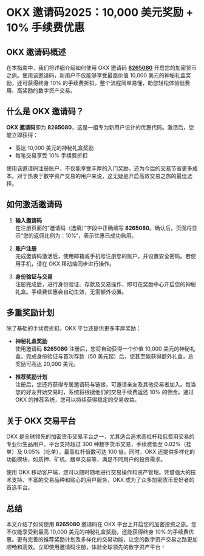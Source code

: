 # OKX 邀请码2025：10,000 美元奖励 + 10% 手续费优惠

## OKX 邀请码概述

在本指南中，我们将详细介绍如何使用 OKX 邀请码 **[8265080](https://bit.ly/OKXe)** 开启您的加密货币之旅。使用该邀请码，新用户不仅能够享受最高价值 10,000 美元的神秘礼盒奖励，还可获得终身 10% 的手续费折扣。整个流程简单易懂，助您轻松体验低费用、高奖励的数字资产交易。

## 什么是 OKX 邀请码？

**OKX 邀请码**即为 **8265080**，这是一组专为新用户设计的优惠代码。激活后，您能立即获得：

- 高达 10,000 美元的神秘礼盒奖励
- 每笔交易享受 10% 手续费折扣

使用该邀请码注册账户，不仅能享受丰厚的入门奖励，还为今后的交易节省更多成本。对于热衷于数字资产交易的用户来说，这无疑是开启高效交易之旅的最佳选择。

## 如何激活邀请码

1. **输入邀请码**  
   在注册页面的“邀请码（选填）”字段中正确填写 **8265080**。确认后，页面将显示“您的返佣比例为：10%”，表示优惠已成功启用。

2. **账户注册**  
   完成邀请码激活后，使用邮箱或手机号注册您的账户，并设置安全密码。若使用手机，请在 OKX 移动端同步进行操作。

3. **身份验证与交易**  
   注册完成后，进行身份验证、存款及交易操作，即可在奖励中心开启您的神秘礼盒。手续费优惠会自动生效，无需额外设置。

## 多重奖励计划

除了基础的手续费折扣，OKX 平台还提供更多丰厚奖励：

- **神秘礼盒奖励**  
  使用邀请码 **8265080** 注册后，您将自动获得一个价值 10,000 美元的神秘礼盒。完成身份验证与首次存款（50 美元起）后，您甚至能获得额外礼盒，总奖励可高达 20,000 美元。

- **推荐奖励计划**  
  注册后，您还将获得专属邀请码与链接，可邀请亲友及其他交易者加入。每当您的好友开始交易时，系统将根据他们的交易手续费返还 10% 的佣金。通过 OKX 的推荐系统，您可以持续获得稳定的交易收益。

## 关于 OKX 交易平台

OKX 是全球领先的加密货币交易平台之一，尤其适合追求高杠杆和低费用交易的专业衍生品用户。平台支持超过 300 种数字货币交易，手续费低至 0.02%（挂单）及 0.05%（吃单），最高杠杆倍数可达 100 倍。同时，OKX 还提供多样化的功能模块，如质押、矿机、跟单交易等，满足不同用户的投资需求。

使用 OKX 移动客户端，您可以随时随地进行交易操作和资产管理。凭借强大的技术支持、丰富的交易品种和贴心的用户服务，OKX 成为了众多加密货币爱好者的首选平台。

## 总结

本文介绍了如何使用 **8265080** 邀请码在 OKX 平台上开启您的加密投资之旅。您不仅能享受到最高 10,000 美元的神秘礼盒奖励，还能获得终身 10% 的手续费优惠。更有完善的推荐奖励计划及多样化的交易功能，让您的数字资产交易之路更加顺畅和高效。立即使用邀请码注册，体验全球领先的数字资产平台！